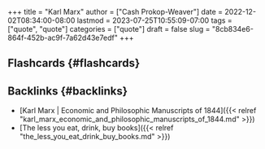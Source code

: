 +++
title = "Karl Marx"
author = ["Cash Prokop-Weaver"]
date = 2022-12-02T08:34:00-08:00
lastmod = 2023-07-25T10:55:09-07:00
tags = ["quote", "quote"]
categories = ["quote"]
draft = false
slug = "8cb834e6-864f-452b-ac9f-7a62d43e7edf"
+++

## Flashcards {#flashcards}


## Backlinks {#backlinks}

-   [Karl Marx | Economic and Philosophic Manuscripts of 1844]({{< relref "karl_marx_economic_and_philosophic_manuscripts_of_1844.md" >}})
-   [The less you eat, drink, buy books]({{< relref "the_less_you_eat_drink_buy_books.md" >}})
